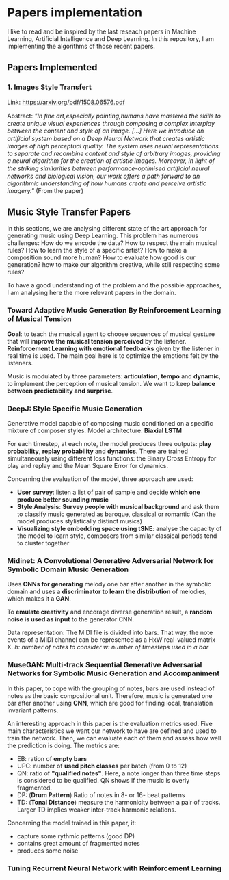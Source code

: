 # Papers implementation

I like to read and be inspired by the last reseach papers in Machine Learning, Artificial Intelligence and Deep Learning. 
In this repository, I am implementing the algorithms of those recent papers. 

## Papers Implemented 

### 1. Images Style Transfert

Link:  https://arxiv.org/pdf/1508.06576.pdf

Abstract: *"In ﬁne art,especially painting,humans have mastered the skills to create unique visual experiences through composing a complex interplay between the content and style of an image. [...] Here we introduce an artiﬁcial system based on a Deep Neural Network that creates artistic images of high perceptual quality. The system uses neural representations to separate and recombine content and style of arbitrary images, providing a neural algorithm for the creation of artistic images. Moreover, in light of the striking similarities between performance-optimised artiﬁcial neural networks and biological vision, our work offers a path forward to an algorithmic understanding of how humans create and perceive artistic imagery."* (From the paper)

## Music Style Transfer Papers

In this sections, we are analysing different state of the art approach for generating music using Deep Learning. This problem has numerous challenges: How do we encode the data? How to respect the main musical rules? How to learn the style of a specific artist? How to make a composition sound more human? How to evaluate how good is our generation? how to make our algorithm creative, while still respecting some rules? 

To have a good understanding of the problem and the possible approaches, I am analysing here the more relevant papers in the domain.

### Toward Adaptive Music Generation By Reinforcement Learning of Musical Tension

**Goal**: to teach the musical agent to choose sequences of musical gesture that will **improve the musical tension perceived** by the listener. **Reinforcement Learning with emotional feedbacks** given by the listener in real time is used. The main goal here is to optimize the emotions felt by the listeners. 

Music is modulated by three parameters: **articulation**, **tempo** and **dynamic**, to implement the perception of musical tension. We want to keep **balance between predictability and surprise**.

### DeepJ: Style Specific Music Generation

Generative model capable of composing music conditioned on a specific mixture of composer styles. 
Model architecture: **Biaxial LSTM**

For each timestep, at each note, the model produces three outputs: **play probability**, **replay probability** and **dynamics**. There are trained simultaneously using different loss functions: the Binary Cross Entropy for play and replay and the Mean Square Error for dynamics. 

Concerning the evaluation of the model, three approach are used:
- **User survey**: listen a list of pair of sample and decide **which one produce better sounding music**
- **Style Analysis**: **Survey people with musical background** and ask them to classify music generated as baroque, classical or romantic (Can the model produces stylistically distinct musics)
- **Visualizing style embedding space using tSNE**: analyse the capacity of the model to learn style, composers from similar classical periods tend to cluster together 

### Midinet: A Convolutional Generative Adversarial Network for Symbolic Domain Music Generation

Uses **CNNs for generating** melody one bar after another in the symbolic domain and uses a **discriminator to learn the distribution** of melodies, which makes it a **GAN**. 

To **emulate creativity** and encorage diverse generation result, a **random noise is used as input** to the generator CNN.

Data representation: The MIDI file is divided into bars. That way, the note events of a MIDI channel can be represented as a HxW real-valued matrix X. *h: number of notes to consider* *w: number of timesteps used in a bar*

### MuseGAN: Multi-track Sequential Generative Adversarial Networks for Symbolic Music Generation and Accompaniment

In this paper, to cope with the grouping of notes, bars are used instead of notes as the basic compositional unit. Therefore, music is generated one bar after another using **CNN**, which are good for finding local, translation invariant patterns.

An interesting approach in this paper is the evaluation metrics used. Five main characteristics we want our network to have are defined and used to train the network. Then, we can evaluate each of them and assess how well the prediction is doing. The metrics are:
- EB: ration of **empty bars**
- UPC: number of **used pitch classes** per batch (from 0 to 12)
- QN: ratio of **"qualified notes"**. Here, a note longer than three time steps is considered to be qualified. QN shows if the music is overly fragmented.
- DP: (**Drum Pattern**) Ratio of notes in 8- or 16- beat patterns
- TD: (**Tonal Distance**) measure the harmonicity between a pair of tracks. Larger TD implies weaker inter-track harmonic relations.

Concerning the model trained in this paper, it:
- capture some rythmic patterns (good DP)
- contains great amount of fragmented notes 
- produces some noise


### Tuning Recurrent Neural Network with Reinforcement Learning


